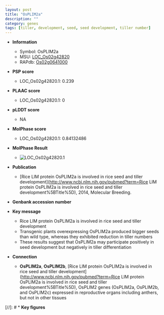 ```yaml
---
layout: post
title: "OsPLIM2a"
description: ""
category: genes
tags: [tiller, development, seed, seed development, tiller number]
---
```


* **Information**  
    + Symbol: OsPLIM2a  
    + MSU: [LOC_Os02g42820](http://rice.plantbiology.msu.edu/cgi-bin/ORF_infopage.cgi?orf=LOC_Os02g42820)  
    + RAPdb: [Os02g0641000](http://rapdb.dna.affrc.go.jp/viewer/gbrowse_details/irgsp1?name=Os02g0641000)  

* **PSP score**  
    + LOC_Os02g42820.1: 0.239 

* **PLAAC score**  
    + LOC_Os02g42820.1: 0 

* **pLDDT score**
    + NA


* **MolPhase score**
    + LOC_Os02g42820.1: 0.84132486

* **MolPhase Result**
    + ![LOC_Os02g42820.1](https://304243504.github.io/Pictures/LOC_Os02g/LOC_Os02g42820.1.png)

* **Publication**  
    + [Rice LIM protein OsPLIM2a is involved in rice seed and tiller development](http://www.ncbi.nlm.nih.gov/pubmed?term=Rice LIM protein OsPLIM2a is involved in rice seed and tiller development%5BTitle%5D), 2014, Molecular Breeding.

* **Genbank accession number**  

* **Key message**  
    + Rice LIM protein OsPLIM2a is involved in rice seed and tiller development
    + Transgenic plants overexpressing OsPLIM2a produced bigger seeds than wild type, whereas they exhibited reduction in tiller numbers
    + These results suggest that OsPLIM2a may participate positively in seed development but negatively in tiller differentiation

* **Connection**  
    + __OsPLIM2a__, __OsPLIM2b__, [Rice LIM protein OsPLIM2a is involved in rice seed and tiller development](http://www.ncbi.nlm.nih.gov/pubmed?term=Rice LIM protein OsPLIM2a is involved in rice seed and tiller development%5BTitle%5D), OsPLIM2 genes (OsPLIM2a, OsPLIM2b, and OsPLIM2c) expressed in reproductive organs including anthers, but not in other tissues

[//]: # * **Key figures**  


